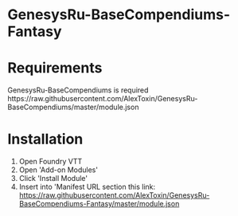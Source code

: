# GenesysRu-BaseCompendiums-Fantasy
<h1>Requirements</h1>
GenesysRu-BaseCompendiums is required https://raw.githubusercontent.com/AlexToxin/GenesysRu-BaseCompendiums/master/module.json
<h1>Installation</h1>
<ol>
  <li>Open Foundry VTT</li>
  <li>Open 'Add-on Modules'</li>
  <li>Click 'Install Module'</li>
  <li>Insert into 'Manifest URL section this link: <a href="https://raw.githubusercontent.com/AlexToxin/GenesysRu-BaseCompendiums-Fantasy/master/module.json">https://raw.githubusercontent.com/AlexToxin/GenesysRu-BaseCompendiums-Fantasy/master/module.json</a></li>
</ol>
